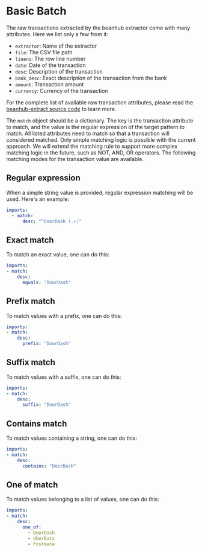 # Basic Batch

The raw transactions extracted by the beanhub extractor come with many attributes. Here we list only a few from it:

- `extractor`: Name of the extractor
- `file`: The CSV file path
- `lineno`: The row line number
- `date`: Date of the transaction
- `desc`: Description of the transaction
- `bank_desc`: Exact description of the transaction from the bank
- `amount`: Transaction amount
- `currency`: Currency of the transaction

For the complete list of available raw transaction attributes, please read the [beanhub-extract source code](https://github.com/LaunchPlatform/beanhub-extract/blob/master/beanhub_extract/data_types.py) to learn more.

The `match` object should be a dictionary.
The key is the transaction attribute to match, and the value is the regular expression of the target pattern to match.
All listed attributes need to match so that a transaction will considered matched.
Only simple matching logic is possible with the current approach.
We will extend the matching rule to support more complex matching logic in the future, such as NOT, AND, OR operators.
The following matching modes for the transaction value are available.

## Regular expression

When a simple string value is provided, regular expression matching will be used. Here's an example:

```YAML
imports:
  - match:
      desc: "^DoorDash (.+)"
```

## Exact match

To match an exact value, one can do this:

```YAML
imports:
- match:
    desc:
      equals: "DoorDash"
```

## Prefix match

To match values with a prefix, one can do this:

```YAML
imports:
- match:
    desc:
      prefix: "DoorDash"
```

## Suffix match

To match values with a suffix, one can do this:

```YAML
imports:
- match:
    desc:
      suffix: "DoorDash"
```

## Contains match

To match values containing a string, one can do this:

```YAML
imports:
- match:
    desc:
      contains: "DoorDash"
```

## One of match

To match values belonging to a list of values, one can do this:

```YAML
imports:
- match:
    desc:
      one_of:
        - DoorDash
        - UberEats
        - Postmate
```
